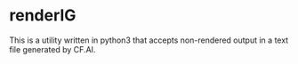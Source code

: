 # renderIG
This is a utility written in python3 that accepts non-rendered output in a text file generated                  by CF.AI.
